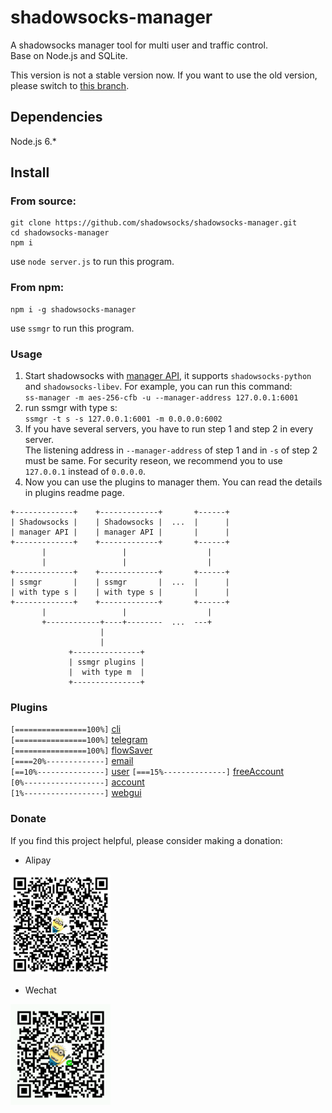 # shadowsocks-manager

A shadowsocks manager tool for multi user and traffic control.  
Base on Node.js and SQLite.

This version is not a stable version now. If you want to use the old version, please switch to [this branch](https://github.com/shadowsocks/shadowsocks-manager/tree/version1).

## Dependencies

Node.js 6.*

## Install

### From source:

```
git clone https://github.com/shadowsocks/shadowsocks-manager.git
cd shadowsocks-manager
npm i
```
use `node server.js` to run this program.  

### From npm:
```
npm i -g shadowsocks-manager
```
use `ssmgr` to run this program.

### Usage
1. Start shadowsocks with [manager API](https://github.com/shadowsocks/shadowsocks/wiki/Manage-Multiple-Users), it supports `shadowsocks-python` and `shadowsocks-libev`.
For example, you can run this command:  
`ss-manager -m aes-256-cfb -u --manager-address 127.0.0.1:6001`
2. run ssmgr with type s:  
`ssmgr -t s -s 127.0.0.1:6001 -m 0.0.0.0:6002`
3. If you have several servers, you have to run step 1 and step 2 in every server.  
The listening address in `--manager-address` of step 1 and in `-s` of step 2 must be same. For security reseon, we recommend you to use `127.0.0.1` instead of `0.0.0.0`.
4. Now you can use the plugins to manager them. You can read the details in plugins readme page.

```
+-------------+    +-------------+       +------+
| Shadowsocks |    | Shadowsocks |  ...  |      |
| manager API |    | manager API |       |      |
+-------------+    +-------------+       +------+
       |                 |                  |
       |                 |                  |
+-------------+    +-------------+       +------+
| ssmgr       |    | ssmgr       |  ...  |      |
| with type s |    | with type s |       |      |
+-------------+    +-------------+       +------+
       |                 |                  |
       +------------+----+--------  ...  ---+
                    |
                    |
             +---------------+
             | ssmgr plugins |
             |  with type m  |
             +---------------+
```

### Plugins
`[================100%]` [cli](https://github.com/shadowsocks/shadowsocks-manager/blob/master/plugins/cli/README.md)  
`[================100%]` [telegram](https://github.com/shadowsocks/shadowsocks-manager/blob/master/plugins/telegram/README.md)  
`[================100%]` [flowSaver](https://github.com/shadowsocks/shadowsocks-manager/blob/master/plugins/flowSaver/README.md)  
`[====20%-------------]` [email]()  
`[==10%---------------]` [user]()
`[===15%--------------]` [freeAccount]()  
`[0%------------------]` [account]()  
`[1%------------------]` [webgui]()  

### Donate
If you find this project helpful, please consider making a donation:  

* Alipay  
<img src="https://github.com/gyteng/gyteng.github.com/raw/master/media/pic/alipay.jpg" width="160">

* Wechat  
<img src="https://github.com/gyteng/gyteng.github.com/raw/master/media/pic/wechat.png" width="160">
